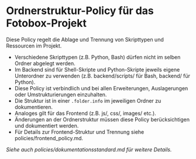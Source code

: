 # Ordnerstruktur-Policy für das Fotobox-Projekt

Diese Policy regelt die Ablage und Trennung von Skripttypen und Ressourcen im Projekt.

- Verschiedene Skripttypen (z.B. Python, Bash) dürfen nicht im selben Ordner abgelegt werden.
- Im Backend sind für Shell-Skripte und Python-Skripte jeweils eigene Unterordner zu verwenden (z.B. backend/scripts/ für Bash, backend/ für Python).
- Diese Policy ist verbindlich und bei allen Erweiterungen, Auslagerungen oder Umstrukturierungen einzuhalten.
- Die Struktur ist in einer `.folder.info` im jeweiligen Ordner zu dokumentieren.
- Analoges gilt für das Frontend (z.B. js/, css/, images/ etc.).
- Änderungen an der Ordnerstruktur müssen diese Policy berücksichtigen und dokumentiert werden.
- Für Details zur Frontend-Struktur und Trennung siehe policies/frontend_policy.md.

*Siehe auch policies/dokumentationsstandard.md für weitere Details.*
